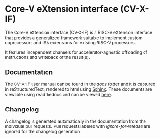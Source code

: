 # Core-V eXtension interface (CV-X-IF)

The Core-V eXtension interface (CV-X-IF) is a RISC-V eXtension interface that provides a generalized framework suitable to implement custom coprocessors and ISA extensions for existing RISC-V processors.

It features independent channels for accelerator-agnostic offloading of instructions and writeback of the result(s).

## Documentation

The CV-X-IF user manual can be found in the _docs_ folder and it is
captured in reStructuredText, rendered to html using [Sphinx](https://docs.readthedocs.io/en/stable/intro/getting-started-with-sphinx.html).
These documents are viewable using readthedocs and can be viewed [here](https://docs.openhwgroup.org/projects/openhw-group-core-v-xif/).

## Changelog

A changelog is generated automatically in the documentation from the individual pull requests. Pull requests labeled with *ignore-for-release* are ignored for the changelog generation.
